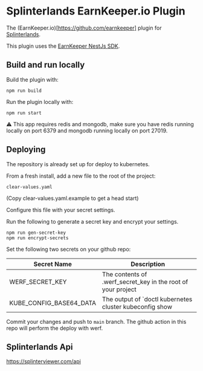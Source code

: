 # Splinterlands EarnKeeper.io Plugin

The (EarnKeeper.io)[https://github.com/earnkeeper] plugin for [Splinterlands](https://splinterlands.com/).

This plugin uses the [EarnKeeper NestJs SDK](https://github.com/earnkeeper/ekp-sdk-nestjs).

## Build and run locally

Build the plugin with:

```
npm run build
```

Run the plugin locally with:

```
npm run start
```

⚠️ This app requires redis and mongodb, make sure you have redis running locally on port 6379 and mongodb running locally on port 27019.

## Deploying

The repository is already set up for deploy to kubernetes. 

From a fresh install, add a new file to the root of the project:

```
clear-values.yaml
```

(Copy clear-values.yaml.example to get a head start)

Configure this file with your secret settings.

Run the following to generate a secret key and encrypt your settings.

```
npm run gen-secret-key
npm run encrypt-secrets
```

Set the following two secrets on your github repo:

Secret Name|Description
---|---
WERF_SECRET_KEY|The contents of .werf_secret_key in the root of your project
KUBE_CONFIG_BASE64_DATA|The output of `doctl kubernetes cluster kubeconfig show <config name> | base64` if using digital ocean

Commit your changes and push to `main` branch. The github action in this repo will perform the deploy with werf.

## Splinterlands Api

https://splinterviewer.com/api
